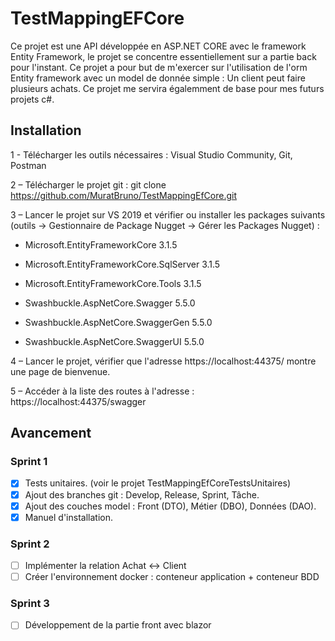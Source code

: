 ﻿# TestMappingEFCore

Ce projet est une API développée en ASP.NET CORE avec le framework Entity Framework,
le projet se concentre essentiellement sur a partie back pour l'instant.
Ce projet a pour but de m'exercer sur l'utilisation de l'orm Entity framework avec un model de donnée simple :
Un client peut faire plusieurs achats.
Ce projet me servira égalemment de base pour mes futurs projets c#. 

## Installation 

1 - Télécharger les outils nécessaires : Visual Studio Community, Git, Postman

2 – Télécharger le projet git : git clone https://github.com/MuratBruno/TestMappingEfCore.git

3 – Lancer le projet sur VS 2019 et vérifier ou installer les packages suivants (outils -> Gestionnaire de Package Nugget → Gérer les Packages Nugget) :

- Microsoft.EntityFrameworkCore 3.1.5

- Microsoft.EntityFrameworkCore.SqlServer 3.1.5

- Microsoft.EntityFrameworkCore.Tools 3.1.5

- Swashbuckle.AspNetCore.Swagger 5.5.0

- Swashbuckle.AspNetCore.SwaggerGen 5.5.0

- Swashbuckle.AspNetCore.SwaggerUI 5.5.0

4 – Lancer le projet, vérifier que l'adresse https://localhost:44375/  montre une page de bienvenue.

5 – Accéder à la liste des routes à l'adresse : https://localhost:44375/swagger 

## Avancement

### Sprint 1

- [x] Tests unitaires. (voir le projet TestMappingEfCoreTestsUnitaires)
- [x] Ajout des branches git : Develop, Release, Sprint, Tâche.
- [x] Ajout des couches model : Front (DTO), Métier (DBO), Données (DAO).
- [x] Manuel d'installation.

### Sprint 2

- [ ] Implémenter la relation Achat ↔ Client 
- [ ] Créer l'environnement docker : conteneur application + conteneur BDD

### Sprint 3

- [ ] Développement de la partie front avec blazor
